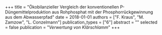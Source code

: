 +++
title = "Ökobilanzieller Vergleich der konventionellen P-Düngemittelproduktion aus Rohphosphat mit der Phosphorrückgewinnung aus dem Abwasserpfad"
date = 2018-01-01
authors = ["F. Kraus", "M. Zamzow", "L. Conzelmann"]
publication_types = ["6"]
abstract = ""
selected = false
publication = "*Verwertung von Klärschlamm*"
+++

